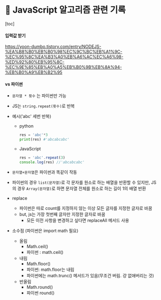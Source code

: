 # :memo: JavaScript 알고리즘 관련 기록

[toc]



#### 입력값 받기

https://yoon-dumbo.tistory.com/entry/NODEJS-%EA%B8%B0%EB%B0%98%EC%9C%BC%EB%A1%9C-%EC%95%8C%EA%B3%A0%EB%A6%AC%EC%A6%98-%ED%92%80%EB%95%8C-%EC%9E%85%EB%A0%A5%EB%B0%9B%EB%8A%94-%EB%B0%A9%EB%B2%95



#### vs 파이썬

- `문자열 * 횟수` 는 파이썬만 가능

- JS는 `string.repeat(횟수)`로 반복

- 예시('abc' 세번 반복)

  - python

    ```python
    res = 'abc'*3  
    print(res) #'abcabcabc'
    ```

  - JavaScript

    ```js
    res = 'abc'.repeat(3)
    console.log(res) //'abcabcabc'
    ```

- `문자열+문자열`은 파이썬과 똑같이 작동

- 파이썬의 경우 `list(문자열)`로 각 문자를 원소로 하는 배열을 반환할 수 있지만, JS의 경우 `Array(문자열)`로 하면 문자열 전체를 원소로 하는 길이 1의 배열 반환

- replace

  - 파이썬은 따로 count를 지정하지 않는 이상 모든 글자를 지정한 글자로 바꿈
  - but, js는 가장 첫번째 글자만 지정한 글자로 바꿈
    - 모든 이전 사항을 변경하고 싶다면 replaceAll 메서드 사용

- 소수점 (파이썬은 import math 필요)
  - 올림
    - Math.ceil()
    - 파이썬 : math.ceil()
  - 내림
    - Math.floor()
    - 파이썬: math.floor는 내림
    - 파이썬에는 math.trunc() 메서드가 있음(무조건 버림. 걍 없애버리는 것)
  - 반올림
    - Math.round()
    - 파이썬 round()
